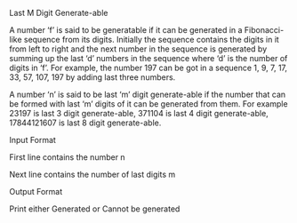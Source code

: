 Last M Digit Generate-able

A number ‘f’ is said to be generatable if it can be generated in a Fibonacci-like sequence from its digits. Initially the sequence contains the digits in it from left to right and the next number in the sequence is generated by summing up the last ‘d’ numbers in the sequence where ‘d’ is the number of digits in ‘f’. For example, the number 197 can be got in a sequence 1, 9, 7, 17, 33, 57, 107, 197 by adding last three numbers.

A number ‘n’ is said to be last ‘m’ digit generate-able if the number that can be formed with last ‘m’ digits of it can be generated from them. For example 23197 is last 3 digit generate-able, 371104 is last 4 digit generate-able, 17844121607 is last 8 digit generate-able.

Input Format

First line contains the number n

Next line contains the number of last digits m

Output Format

Print either Generated or Cannot be generated

